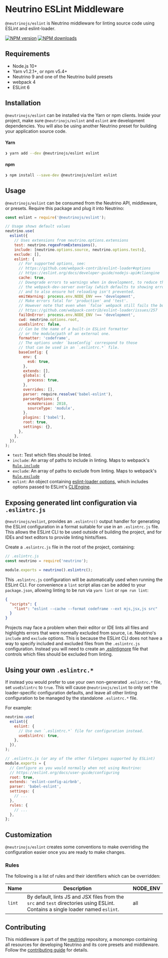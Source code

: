 # Neutrino ESLint Middleware

`@neutrinojs/eslint` is Neutrino middleware for linting source code using ESLint
and eslint-loader.

[![NPM version][npm-image]][npm-url] [![NPM downloads][npm-downloads]][npm-url]

## Requirements

- Node.js 10+
- Yarn v1.2.1+, or npm v5.4+
- Neutrino 9 and one of the Neutrino build presets
- webpack 4
- ESLint 6

## Installation

`@neutrinojs/eslint` can be installed via the Yarn or npm clients. Inside your
project, make sure `@neutrinojs/eslint` and `eslint` are development
dependencies. You will also be using another Neutrino preset for building your
application source code.

#### Yarn

```bash
❯ yarn add --dev @neutrinojs/eslint eslint
```

#### npm

```bash
❯ npm install --save-dev @neutrinojs/eslint eslint
```

## Usage

`@neutrinojs/eslint` can be consumed from the Neutrino API, middleware, or
presets. Require this package and plug it into Neutrino:

```js
const eslint = require('@neutrinojs/eslint');

// Usage shows default values
neutrino.use(
  eslint({
    // Uses extensions from neutrino.options.extensions
    test: neutrino.regexFromExtensions(),
    include: [neutrino.options.source, neutrino.options.tests],
    exclude: [],
    eslint: {
      // For supported options, see:
      // https://github.com/webpack-contrib/eslint-loader#options
      // https://eslint.org/docs/developer-guide/nodejs-api#cliengine
      cache: true,
      // Downgrade errors to warnings when in development, to reduce the noise in
      // the webpack-dev-server overlay (which defaults to showing errors only),
      // and to also ensure hot reloading isn't prevented.
      emitWarning: process.env.NODE_ENV === 'development',
      // Make errors fatal for 'production' and 'test'.
      // However note that even when `false` webpack still fails the build:
      // https://github.com/webpack-contrib/eslint-loader/issues/257
      failOnError: process.env.NODE_ENV !== 'development',
      cwd: neutrino.options.root,
      useEslintrc: false,
      // Can be the name of a built-in ESLint formatter
      // or the module/path of an external one.
      formatter: 'codeframe',
      // The options under `baseConfig` correspond to those
      // that can be used in an `.eslintrc.*` file.
      baseConfig: {
        env: {
          es6: true,
        },
        extends: [],
        globals: {
          process: true,
        },
        overrides: [],
        parser: require.resolve('babel-eslint'),
        parserOptions: {
          ecmaVersion: 2018,
          sourceType: 'module',
        },
        plugins: ['babel'],
        root: true,
        settings: {},
      },
    },
  }),
);
```

- `test`: Test which files should be linted.
- `include`: An array of paths to include in linting. Maps to webpack's
  [`Rule.include`](https://webpack.js.org/configuration/module/#rule-include)
- `exclude`: An array of paths to exclude from linting. Maps to webpack's
  [`Rule.exclude`](https://webpack.js.org/configuration/module/#rule-exclude)
- `eslint`: An object containing
  [eslint-loader options](https://github.com/webpack-contrib/eslint-loader#options),
  which includes options passed to ESLint's
  [CLIEngine](https://eslint.org/docs/developer-guide/nodejs-api#cliengine).

## Exposing generated lint configuration via `.eslintrc.js`

`@neutrinojs/eslint`, provides an `.eslintrc()` output handler for generating
the ESLint configuration in a format suitable for use in an `.eslintrc.js` file.
This allows the ESLint CLI to be used outside of building the project, and for
IDEs and text editors to provide linting hints/fixes.

Create a `.eslintrc.js` file in the root of the project, containing:

```js
// .eslintrc.js
const neutrino = require('neutrino');

module.exports = neutrino().eslintrc();
```

This `.eslintrc.js` configuration will be automatically used when running the
ESLint CLI. For convenience a `lint` script alias can be added to your
`package.json`, allowing linting to be run via `yarn lint` or `npm run lint`:

```json
{
  "scripts": {
    "lint": "eslint --cache --format codeframe --ext mjs,jsx,js src"
  }
}
```

Projects may face a problem when their editor or IDE lints all files and
highlights errors that were normally excluded from source, i.e. Neutrino's
`include` and `exclude` options. This is because the ESLint CLI does not have a
way to specify included and excluded files from the `.eslintrc.js`
configuration. Instead you will need to create an
[.eslintignore](https://eslint.org/docs/user-guide/configuring#ignoring-files-and-directories)
file that controls which files should be excluded from linting.

## Using your own `.eslintrc.*`

If instead you would prefer to use your own non-generated `.eslintrc.*` file,
set `useEslintrc` to `true`. This will cause `@neutrinojs/eslint` to only set
the loader-specific configuration defaults, and leave all other linting
configuration to be managed by the standalone `.eslintrc.*` file.

For example:

```js
neutrino.use(
  eslint({
    eslint: {
      // Use own `.eslintrc.*` file for configuration instead.
      useEslintrc: true,
    },
  }),
);
```

```js
// .eslintrc.js (or any of the other filetypes supported by ESLint)
module.exports = {
  // Configure as you would normally when not using Neutrino:
  // https://eslint.org/docs/user-guide/configuring
  root: true,
  extends: 'eslint-config-airbnb',
  parser: 'babel-eslint',
  settings: {
    // ...
  },
  rules: {
    // ...
  },
};
```

## Customization

`@neutrinojs/eslint` creates some conventions to make overriding the
configuration easier once you are ready to make changes.

### Rules

The following is a list of rules and their identifiers which can be overridden:

| Name   | Description                                                                                                                     | NODE_ENV |
| ------ | ------------------------------------------------------------------------------------------------------------------------------- | -------- |
| `lint` | By default, lints JS and JSX files from the `src` and `test` directories using ESLint. Contains a single loader named `eslint`. | all      |

## Contributing

This middleware is part of the
[neutrino](https://github.com/neutrinojs/neutrino) repository, a monorepo
containing all resources for developing Neutrino and its core presets and
middleware. Follow the
[contributing guide](https://neutrinojs.org/contributing/) for details.

[npm-image]: https://img.shields.io/npm/v/@neutrinojs/eslint.svg
[npm-downloads]: https://img.shields.io/npm/dt/@neutrinojs/eslint.svg
[npm-url]: https://www.npmjs.com/package/@neutrinojs/eslint
